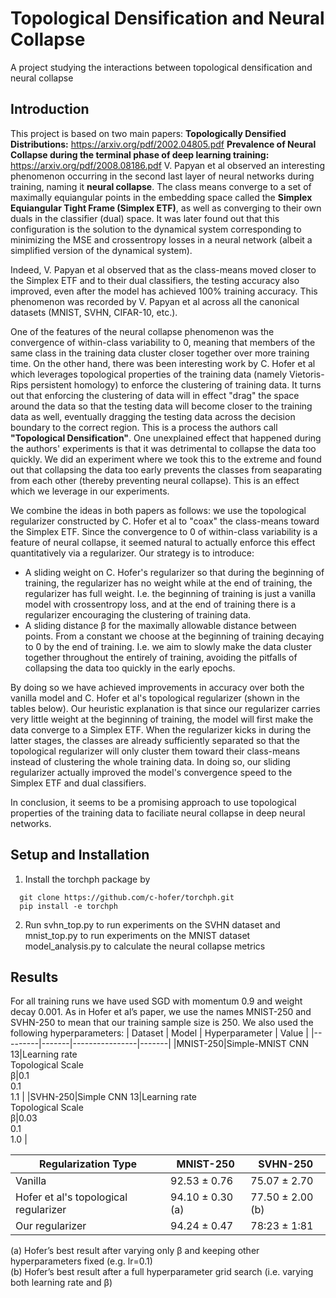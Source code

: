 # Topological Densification and Neural Collapse
 A project studying the interactions between topological densification and neural collapse
 
 ## Introduction
 This project is based on two main papers: 
 **Topologically Densified Distributions:** https://arxiv.org/pdf/2002.04805.pdf 
 **Prevalence of Neural Collapse during the terminal phase of deep learning training:** https://arxiv.org/pdf/2008.08186.pdf
V. Papyan et al observed an interesting phenomenon occurring in the second last layer of neural networks during training, naming it **neural collapse**. The class means converge to a set of maximally equiangular points in the embedding space called the **Simplex Equiangular Tight Frame (Simplex ETF)**, as well as converging to their own duals in the classifier (dual) space. It was later found out that this configuration is the solution to the dynamical system corresponding to minimizing the MSE and crossentropy losses in a neural network (albeit a simplified version of the dynamical system). 

Indeed, V. Papyan et al observed that as the class-means moved closer to the Simplex ETF and to their dual classifiers, the testing accuracy also improved, even after the model has achieved 100% training accuracy. This phenomenon was recorded by V. Papyan et al across all the canonical datasets (MNIST, SVHN, CIFAR-10, etc.).

One of the features of the neural collapse phenomenon was the convergence of within-class variability to 0, meaning that members of the same class in the training data cluster closer together over more training time. On the other hand, there was been interesting work by C. Hofer et al which leverages topological properties of the training data (namely Vietoris-Rips persistent homology) to enforce the clustering of training data. It turns out that enforcing the clustering of data will in effect "drag" the space around the data so that the testing data will become closer to the training data as well, eventually dragging the testing data across the decision boundary to the correct region. This is a process the authors call **"Topological Densification"**. One unexplained effect that happened during the authors' experiments is that it was detrimental to collapse the data too quickly. We did an experiment where we took this to the extreme and found out that collapsing the data too early prevents the classes from seaparating from each other (thereby preventing neural collapse). This is an effect which we leverage in our experiments.

We combine the ideas in both papers as follows: we use the topological regularizer constructed by C. Hofer et al to "coax" the class-means toward the Simplex ETF. Since the convergence to 0 of within-class variability is a feature of neural collapse, it seemed natural to actually enforce this effect quantitatively via a regularizer.
Our strategy is to introduce:
- A sliding weight on C. Hofer's regularizer so that during the beginning of training, the regularizer has no weight while at the end of training, the regularizer has full weight. I.e. the beginning of training is just a vanilla model with crossentropy loss, and at the end of training there is a regularizer encouraging the clustering of training data. 
- A sliding distance β for the maximally allowable distance between points. From a constant we choose at the beginning of training decaying to 0 by the end of training. I.e. we aim to slowly make the data cluster together throughout the entirely of training, avoiding the pitfalls of collapsing the data too quickly in the early epochs.

By doing so we have achieved improvements in accuracy over both the vanilla model and C. Hofer et al's topological regularizer (shown in the tables below). Our heuristic explanation is that since our regularizer carries very little weight at the beginning of training, the model will first make the data converge to a Simplex ETF. When the regularizer kicks in during the latter stages, the classes are already sufficiently separated so that the topological regularizer will only cluster them toward their class-means instead of clustering the whole training data. In doing so, our sliding regularizer actually improved the model's convergence speed to the Simplex ETF and dual classifiers. 

In conclusion, it seems to be a promising approach to use topological properties of the training data to faciliate neural collapse in deep neural networks. 

 
 ## Setup and Installation
 1. Install the torchph package by 
```
  git clone https://github.com/c-hofer/torchph.git
  pip install -e torchph
  ```
 2. Run svhn_top.py to run experiments on the SVHN dataset and 
    mnist_top.py to run experiments on the MNIST dataset
    model_analysis.py to calculate the neural collapse metrics 
 

## Results
For all training runs we have used SGD with momentum 0.9 and weight decay 0.001. As in Hofer et al’s
paper, we use the names MNIST-250 and SVHN-250 to mean that our training sample size is 250.
We also used the following hyperparameters:
| Dataset | Model | Hyperparameter | Value |
|---------|-------|----------------|-------|
|MNIST-250|Simple-MNIST CNN 13|Learning rate <br> Topological Scale <br> β|0.1 <br> 0.1 <br> 1.1 |
|SVHN-250|Simple CNN 13|Learning rate <br> Topological Scale <br> β|0.03 <br> 0.1 <br> 1.0 |

| Regularization Type  | MNIST-250 | SVHN-250 |
| ------------- | ------------- | ---------|
| Vanilla  | 92.53 ± 0.76| 75.07 ± 2.70 |
| Hofer et al's topological regularizer | 94.10 ± 0.30  (a) | 77.50 ± 2.00 (b) |
| Our regularizer  | 94.24 ± 0.47  | 78:23 ± 1:81  |

(a) Hofer’s best result after varying only β and keeping other hyperparameters fixed (e.g. lr=0.1)<br>
(b) Hofer’s best result after a full hyperparameter grid search (i.e. varying both learning rate and β)
